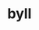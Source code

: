 # byll
<!DOCTYPE html>
<html lang="ru">
<head>
<meta charset="UTF-8">
<meta name="byl" content="width, inital-scal1=1.0">
<title> Моя первая страница<title>
<style>
body {
       font-family: Arial, sans-serif;
       background-color: #f0f0f0;
       margin: 0;
       padding: 20px;
     }
     h1 {
          color: #444;
         }
     p {
         color: #777;
       }
</style>
</head>
<h1> Добро пожаловать на мою буль страницу!</h1>
<p> bul......карасики </p>
</body>
</html1>
